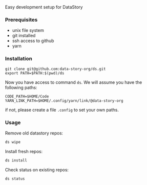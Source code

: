 Easy development setup for DataStory

### Prerequisites
* unix file system
* git installed
* ssh access to github
* yarn

### Installation
```
git clone git@github.com:data-story-org/ds.git
export PATH=$PATH:$(pwd)/ds
```
Now you have access to command `ds`. We will assume you have the following paths:
```
CODE_PATH=$HOME/Code
YARN_LINK_PATH=$HOME/.config/yarn/link/@data-story-org
```

if not, please create a file `.config` to set your own paths.


### Usage
Remove old datastory repos:
```bash
ds wipe
```

Install fresh repos:
```bash
ds install
```

Check status on existing repos:
```bash
ds status
```